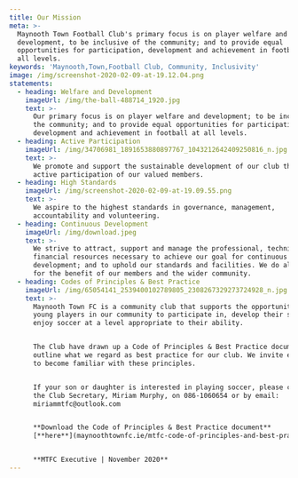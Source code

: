 ```yaml
---
title: Our Mission
meta: >-
  Maynooth Town Football Club's primary focus is on player welfare and
  development, to be inclusive of the community; and to provide equal
  opportunities for participation, development and achievement in football at
  all levels.
keywords: 'Maynooth,Town,Football Club, Community, Inclusivity'
image: /img/screenshot-2020-02-09-at-19.12.04.png
statements:
  - heading: Welfare and Development
    imageUrl: /img/the-ball-488714_1920.jpg
    text: >-
      Our primary focus is on player welfare and development; to be inclusive of
      the community; and to provide equal opportunities for participation,
      development and achievement in football at all levels.
  - heading: Active Participation
    imageUrl: /img/34706981_1891653880897767_1043212642409250816_n.jpg
    text: >-
      We promote and support the sustainable development of our club through the
      active participation of our valued members.
  - heading: High Standards
    imageUrl: /img/screenshot-2020-02-09-at-19.09.55.png
    text: >-
      We aspire to the highest standards in governance, management,
      accountability and volunteering.
  - heading: Continuous Development
    imageUrl: /img/download.jpeg
    text: >-
      We strive to attract, support and manage the professional, technical and
      financial resources necessary to achieve our goal for continuous
      development; and to uphold our standards and facilities. We do all of this
      for the benefit of our members and the wider community.
  - heading: Codes of Principles & Best Practice
    imageUrl: /img/65054141_2539400102789805_2308267329273724928_n.jpg
    text: >-
      Maynooth Town FC is a community club that supports the opportunity for all
      young players in our community to participate in, develop their skills and
      enjoy soccer at a level appropriate to their ability.


      The Club have drawn up a Code of Principles & Best Practice document to
      outline what we regard as best practice for our club. We invite everyone
      to become familiar with these principles.


      If your son or daughter is interested in playing soccer, please contact
      the Club Secretary, Miriam Murphy, on 086-1060654 or by email:
      miriammtfc@outlook.com


      **Download the Code of Principles & Best Practice document**
      [**here**](maynoothtownfc.ie/mtfc-code-of-principles-and-best-practice-nov2020.pdf)**.**


      **MTFC Executive | November 2020**
---
```


